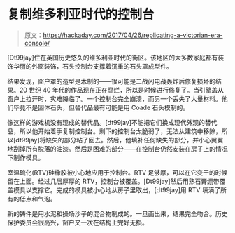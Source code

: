 # 复制维多利亚时代的控制台

> 原文：<https://hackaday.com/2017/04/26/replicating-a-victorian-era-console/>

[Dt99jay]住在英国历史悠久的维多利亚时代的街区。该地区的大多数家庭都有装饰华丽的外窗装饰，石头控制台支撑着沉重的石头罩成型件。

结果发现，窗户罩的造型是木制的——很可能是二战闪电战轰炸后修复损坏的结果。20 世纪 40 年代的作品现在正在腐烂，所以是时候进行修复了。当引擎盖从窗户上拉开时，灾难降临了。一个控制台完全崩溃，而另一个丢失了大量材料。他们毕竟不是固体石头，但替代品最有可能是用 Coade 石头模制的。

像这样的游戏机没有现成的替代品。[dt99jay]不能把它们换成现代外观的替代品，所以他开始着手复制控制台。剩下的控制台太脆弱了，无法从建筑中移除，所以[dt99jay]将缺失的部分粘了回去。然后，他填补任何缺失的部分，并小心翼翼地刮掉所有脱落的油漆。然后是困难的部分——在控制台仍然安装在房子上的情况下制作模具。

室温硫化(RTV)硅橡胶被小心地应用于控制台。RTV 足够厚，可以在它变干的时候留在上面。经过几层厚厚的 RTV，控制台被覆盖。[Dt99jay]然后用熟石膏绷带覆盖模具以支撑它。完成的模具被小心地从房子里取出，[dt99jay]用 RTV 填满了所有的低点和气泡。

新的铸件是用水泥和操场沙子的混合物制成的。一旦画出来，结果完全吻合。历史保护委员会很高兴，窗户又一次在结构上完好无损。